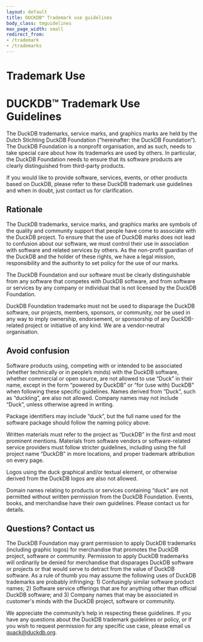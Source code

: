 ```yaml
---
layout: default
title: DUCKDB™ Trademark use guidelines
body_class: tmguidelines
max_page_width: small
redirect_from:
- /trademark
- /trademarks
---
```


<div class="wrap pagetitle">
  <h1>Trademark Use</h1>
</div>

# DUCKDB™ Trademark Use Guidelines

The DuckDB trademarks, service marks, and graphics marks are held by the Dutch Stichting DuckDB Foundation (“hereinafter: the DuckDB Foundation”). The DuckDB Foundation is a nonprofit organisation, and as such, needs to take special care about how its trademarks are used by others. In particular, the DuckDB Foundation needs to ensure that its software products are clearly distinguished from third-party products.

If you would like to provide software, services, events, or other products based on DuckDB, please refer to these DuckDB trademark use guidelines and when in doubt, just contact us for clarification.

## Rationale

The DuckDB trademarks, service marks, and graphics marks are symbols of the quality and community support that people have come to associate with the DuckDB project. To ensure that the use of DuckDB marks does not lead to confusion about our software, we must control their use in association with software and related services by others. As the non-profit guardian of the DuckDB and the holder of these rights, we have a legal mission, responsibility and the authority to set policy for the use of our marks.

The DuckDB Foundation and our software must be clearly distinguishable from any software that competes with DuckDB software, and from software or services by any company or individual that is not licensed by the DuckDB Foundation.

DuckDB Foundation trademarks must not be used to disparage the DuckDB software, our projects, members, sponsors, or community, nor be used in any way to imply ownership, endorsement, or sponsorship of any DuckDB-related project or initiative of any kind. We are a vendor-neutral organisation.

## Avoid confusion

Software products using, competing with or intended to be associated (whether technically or in people’s minds) with the DuckDB software, whether commercial or open source, are not allowed to use “Duck” in their name, except in the form “powered by DuckDB” or “for (use with) DuckDB” when following these specific guidelines.
Names derived from “Duck”, such as “duckling”, are also not allowed. Company names may not include “Duck”, unless otherwise agreed in writing.

Package identifiers may include “duck”, but the full name used for the software package should follow the naming policy above.

Written materials must refer to the project as “DuckDB” in the first and most prominent mentions. Materials from software vendors or software-related service providers must follow stricter guidelines, including using the full project name “DuckDB” in more locations, and proper trademark attribution on every page.

Logos using the duck graphical and/or textual element, or otherwise derived from the DuckDB logos are also not allowed.

Domain names relating to products or services containing “duck” are not permitted without written permission from the DuckDB Foundation. Events, books, and merchandise have their own guidelines. Please contact us for details.

## Questions? Contact us

The DuckDB Foundation may grant permission to apply DuckDB trademarks (including graphic logos) for merchandise that promotes the DuckDB project, software or community. Permission to apply DuckDB trademarks will ordinarily be denied for merchandise that disparages DuckDB software or projects or that would serve to detract from the value of DuckDB software. As a rule of thumb you may assume the following uses of DuckDB trademarks are probably infringing: 1) Confusingly similar software product names; 2) Software service offerings that are for anything other than official DuckDB software; and 3) Company names that may be associated in customer's minds with the DuckDB project, software or community.

We appreciate the community’s help in respecting these guidelines. If you have any questions about the DuckDB trademark guidelines or policy, or if you wish to request permission for any specific use case, please email us <quack@duckdb.org>.

